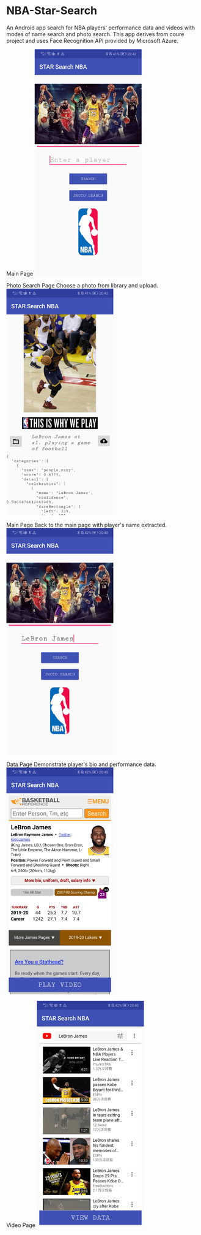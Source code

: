 # NBA-Star-Search
An Android app search for NBA players' performance data and videos with modes of name search and photo search. 
This app derives from coure project and uses Face Recognition API provided by Microsoft Azure.

Main Page
<img src="images/UI_p1.jpg" width=280>

Photo Search Page
Choose a photo from library and upload.
<img src="images/UI_p2.jpg" width=280>

Main Page
Back to the main page with player's name extracted.
<img src="images/UI_p3.jpg" width=280>

Data Page
Demonstrate player's bio and performance data. 
<img src="images/UI_p4.jpg" width=280>

Video Page
<img src="images/UI_p5.jpg" width=280>


